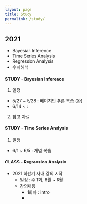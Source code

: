 ```yaml
---
layout: page
title: Study
permalink: /study/
---
```

  
## 2021

- Bayesian Inference
- Time Series Analysis
- Regression Analysis
- 수치해석
    
    
  
    
   
    
#### STUDY - Bayesian Inference
  
1. 일정
  - 5/27 ~ 5/28 : 베이지안 추론 복습 (완)
  - 6/14 ~ :
2. 참고 자료


  

#### STUDY - Time Series Analysis
  
1. 일정
  - 6/1 ~ 6/5 : 개념 복습  
  
  
  
#### CLASS - Regression Analysis
  
- 2021 하반기 사내 강의 시작
  - 일정 : 주 1회, 6월 ~ 8월
  - 강의내용
    - 1회차 : intro
    - 

